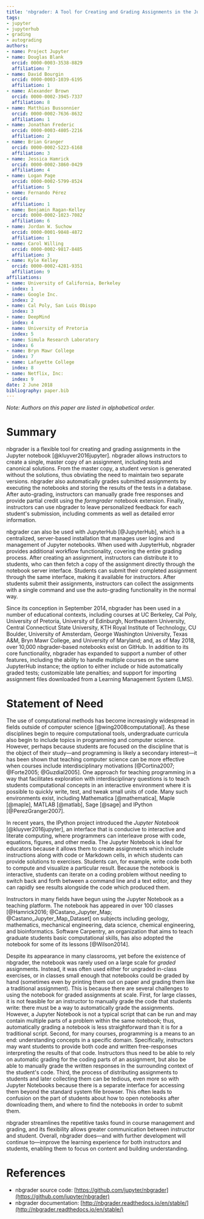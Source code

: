 ```yaml
---
title: 'nbgrader: A Tool for Creating and Grading Assignments in the Jupyter Notebook'
tags:
- jupyter
- jupyterhub
- grading
- autograding
authors:
- name: Project Jupyter
- name: Douglas Blank
  orcid: 0000-0003-3538-8829
  affiliation: 7
- name: David Bourgin
  orcid: 0000-0003-1039-6195
  affiliation: 1
- name: Alexander Brown
  orcid: 0000-0002-3945-7337
  affiliation: 8
- name: Matthias Bussonnier
  orcid: 0000-0002-7636-8632
  affiliation: 1
- name: Jonathan Frederic
  orcid: 0000-0003-4805-2216
  affiliation: 2
- name: Brian Granger
  orcid: 0000-0002-5223-6168
  affiliation: 3
- name: Jessica Hamrick
  orcid: 0000-0002-3860-0429
  affiliation: 4
- name: Logan Page
  orcid: 0000-0002-5799-8524
  affiliation: 5
- name: Fernando Pérez
  orcid: 
  affiliation: 1
- name: Benjamin Ragan-Kelley
  orcid: 0000-0002-1023-7082
  affiliation: 6
- name: Jordan W. Suchow
  orcid: 0000-0001-9848-4872
  affiliation: 1
- name: Carol Willing
  orcid: 0000-0002-9817-8485
  affiliation: 3
- name: Kyle Kelley
  orcid: 0000-0002-4281-9351
  affiliation: 9
affiliations:
- name: University of California, Berkeley
  index: 1
- name: Google Inc.
  index: 2
- name: Cal Poly, San Luis Obispo
  index: 3
- name: DeepMind
  index: 4
- name: University of Pretoria
  index: 5
- name: Simula Research Laboratory
  index: 6
- name: Bryn Mawr College
  index: 7
- name: Lafayette College
  index: 8
- name: Netflix, Inc:
  index: 9
date: 2 June 2018
bibliography: paper.bib
---
```


*Note: Authors on this paper are listed in alphabetical order.*

# Summary

nbgrader is a flexible tool for creating and grading assignments in the Jupyter
notebook [@kluyver2016jupyter]. nbgrader allows instructors to create a single,
master copy of an assignment, including tests and canonical solutions. From the
master copy, a student version is generated without the solutions, thus
obviating the need to maintain two separate versions. nbgrader also
automatically grades submitted assignments by executing the notebooks and
storing the results of the tests in a database. After auto-grading, instructors
can manually grade free responses and provide partial credit using the
*formgrader* notebook extension. Finally, instructors can use nbgrader to leave
personalized feedback for each student's submission, including comments as well
as detailed error information.

nbgrader can also be used with JupyterHub [@JupyterHub], which is a centralized,
server-based installation that manages user logins and management of Jupyter
notebooks. When used with JupyterHub, nbgrader provides additional workflow
functionality, covering the entire grading process. After creating an
assignment, instructors can distribute it to students, who can then fetch a copy
of the assignment directly through the notebook server interface. Students can
submit their completed assignment through the same interface, making it
available for instructors. After students submit their assignments, instructors
can collect the assignments with a single command and use the auto-grading
functionality in the normal way.

Since its conception in September 2014, nbgrader has been used in a number of
educational contexts, including courses at UC Berkeley, Cal Poly, University of
Pretoria, University of Edinburgh, Northeastern University, Central Connecticut
State University, KTH Royal Institute of Technology, CU Boulder, University of
Amsterdam, George Washington University, Texas A&M, Bryn Mawr College, and
University of Maryland; and, as of May 2018, over 10,000 nbgrader-based
notebooks exist on GitHub. In addition to its core functionality, nbgrader has
expanded to support a number of other features, including the ability to handle
multiple courses on the same JupyterHub instance; the option to either include
or hide automatically graded tests; customizable late penalties; and support for
importing assignment files downloaded from a Learning Management System (LMS).

# Statement of Need

The use of computational methods has become increasingly widespread in fields
outside of computer science [@wing2008computational]. As these disciplines begin
to require computational tools, undergraduate curricula also begin to include
topics in programming and computer science. However, perhaps because students
are focused on the discipline that is the object of their study—and programming
is likely a secondary interest—it has been shown that teaching computer science
can be more effective when courses include interdisciplinary motivations
[@Cortina2007; @Forte2005; @Guzdial2005]. One approach for teaching programming
in a way that facilitates exploration with interdisciplinary questions is to
teach students computational concepts in an interactive environment where it is
possible to quickly write, test, and tweak small units of code. Many such
environments exist, including Mathematica [@mathematica], Maple [@maple], MATLAB
[@matlab], Sage [@sage] and IPython [@PerezGranger2007].

In recent years, the IPython project introduced the *Jupyter Notebook*
[@kluyver2016jupyter], an interface that is conducive to interactive and
literate computing, where programmers can interleave prose with code, equations,
figures, and other media. The Jupyter Notebook is ideal for educators because it
allows them to create assignments which include instructions along with code or
Markdown cells, in which students can provide solutions to exercises. Students
can, for example, write code both to compute and visualize a particular result.
Because the notebook is interactive, students can iterate on a coding problem
without needing to switch back and forth between a command line and a text
editor, and they can rapidly see results alongside the code which produced them.

Instructors in many fields have begun using the Jupyter Notebook as a teaching
platform. The notebook has appeared in over 100 classes [@Hamrick2016;
@Castano_Jupyter_Map; @Castano_Jupyter_Map_Dataset] on subjects including
geology, mathematics, mechanical engineering, data science, chemical
engineering, and bioinformatics. Software Carpentry, an organization that aims
to teach graduate students basic computational skills, has also adopted the
notebook for some of its lessons [@Wilson2014].

Despite its appearance in many classrooms, yet before the existence of nbgrader,
the notebook was rarely used on a large scale for *graded* assignments. Instead,
it was often used either for ungraded in-class exercises, or in classes small
enough that notebooks could be graded by hand (sometimes even by printing them
out on paper and grading them like a traditional assignment). This is because
there are several challenges to using the notebook for graded assignments at
scale. First, for large classes, it is not feasible for an instructor to
manually grade the code that students write: there must be a way to
automatically grade the assignments. However, a Jupyter Notebook is not a
typical script that can be run and may contain multiple parts of a problem
within the same notebook; thus, automatically grading a notebook is less
straightforward than it is for a traditional script. Second, for many courses,
programming is a means to an end: understanding concepts in a specific domain.
Specifically, instructors may want students to provide both code and written
free-responses interpreting the results of that code. Instructors thus need to
be able to rely on automatic grading for the coding parts of an assignment, but
also be able to manually grade the written responses in the surrounding context
of the student's code. Third, the process of distributing assignments to
students and later collecting them can be tedious, even more so with Jupyter
Notebooks because there is a separate interface for accessing them beyond the
standard system file browser. This often leads to confusion on the part of
students about how to open notebooks after downloading them, and where to find
the notebooks in order to submit them.

nbgrader streamlines the repetitive tasks found in course management and
grading, and its flexibility allows greater communication between instructor and
student. Overall, nbgrader does—and with further development will continue
to—improve the learning experience for both instructors and students, enabling
them to focus on content and building understanding.


# References

* nbgrader source code: [https://github.com/jupyter/nbgrader](https://github.com/jupyter/nbgrader)
* nbgrader documentation: [http://nbgrader.readthedocs.io/en/stable/](http://nbgrader.readthedocs.io/en/stable/)
